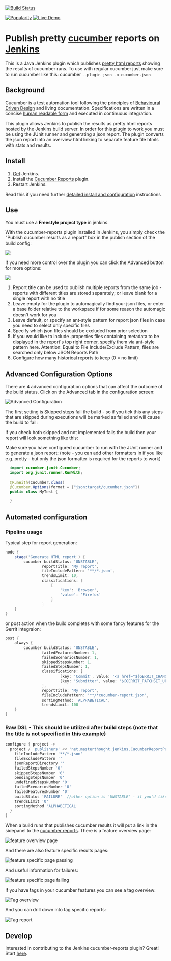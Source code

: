 [![Build Status](https://ci.jenkins.io/job/Plugins/job/cucumber-reports-plugin/job/master/badge/icon)](https://ci.jenkins.io/job/Plugins/job/cucumber-reports-plugin/job/master/)

[![Popularity](https://img.shields.io/jenkins/plugin/i/cucumber-reports.svg)](https://plugins.jenkins.io/cucumber-reports)
[![Live Demo](https://img.shields.io/badge/Live%20Demo-Online-blue.svg)](https://damianszczepanik.github.io/cucumber-html-reports/overview-features.html)

# Publish pretty [cucumber](https://cucumber.io/) reports on [Jenkins](http://jenkins-ci.org/)

This is a Java Jenkins plugin which publishes [pretty html reports](https://github.com/damianszczepanik/cucumber-reporting) showing the results of cucumber runs. To use with regular cucumber just make sure to run cucumber like this: cucumber `--plugin json -o cucumber.json`

## Background

Cucumber is a test automation tool following the principles of [Behavioural Driven Design](https://en.wikipedia.org/wiki/Behavior-driven_development) and living documentation. Specifications are written in a concise [human readable form](https://cucumber.io/docs/reference) and executed in continuous integration. 

This plugin allows Jenkins to publish the results as pretty html reports hosted by the Jenkins build server. In order for this plugin to work you must be using the JUnit runner and generating a json report. The plugin converts the json report into an overview html linking to separate feature file htmls with stats and results. 

## Install

1.  [Get](https://jenkins-ci.org/) Jenkins.
2.  Install the [Cucumber Reports](https://wiki.jenkins-ci.org/display/JENKINS/Cucumber+Reports+Plugin) plugin.
3.  Restart Jenkins.

Read this if you need further  [detailed install and configuration](https://github.com/jenkinsci/cucumber-reports-plugin/wiki/Detailed-Configuration) instructions 

## Use
You must use a **Freestyle project type** in jenkins.

With the cucumber-reports plugin installed in Jenkins, you simply check the "Publish cucumber results as a report" box in the
publish section of the build config:

![](.README/publish-box.png)

If you need more control over the plugin you can click the Advanced button for more options:

![](.README/advanced-publish-box.png)

1.  Report title can be used to publish multiple reports from the same job - reports with different titles are stored separately; or leave blank for a single report with no title
2.  Leave empty for the plugin to automagically find your json files, or enter a base folder relative to the workspace if for some reason the automagic doesn't work for you
3.  Leave default, or specify an ant-style pattern for report json files in case you need to select only specific files
4.  Specify which json files should be excluded from prior selection
5.  If you would like to include .properties files containing metadata to be displayed in the report's top right corner, specify them via ant-style pattern here. Attention: Equal to File Include/Exclude Pattern, files are searched only below JSON Reports Path
6.  Configure how many historical reports to keep (0 = no limit)

## Advanced Configuration Options

There are 4 advanced configuration options that can affect the outcome of the build status. Click on the Advanced tab in the configuration screen:

![Advanced Configuration](.README/advanced_options.png)

The first setting is Skipped steps fail the build - so if you tick this any steps that are skipped during executions will be marked as failed and will cause the build to fail:

If you check both skipped and not implemented fails the build then your report will look something like this:

Make sure you have configured cucumber to run with the JUnit runner and to generate a json report: (note - you can add other formatters in if you like e.g. pretty - but only the json formatter is required for the reports to work)
```java
  import cucumber.junit.Cucumber;
  import org.junit.runner.RunWith;
  
  @RunWith(Cucumber.class)
  @Cucumber.Options(format = {"json:target/cucumber.json"})
  public class MyTest {
  
  }
```

## Automated configuration

### Pipeline usage

Typical step for report generation:
```groovy
node {
    stage('Generate HTML report') {
        cucumber buildStatus: 'UNSTABLE',
                reportTitle: 'My report',
                fileIncludePattern: '**/*.json',
                trendsLimit: 10,
                classifications: [
                    [
                        'key': 'Browser',
                        'value': 'Firefox'
                    ]
                ]
    }
}
```
or post action when the build completes with some fancy features for the Gerrit integraion:
```groovy
post {
    always {
        cucumber buildStatus: 'UNSTABLE',
                failedFeaturesNumber: 1,
                failedScenariosNumber: 1,
                skippedStepsNumber: 1,
                failedStepsNumber: 1,
                classifications: [
                        [key: 'Commit', value: '<a href="${GERRIT_CHANGE_URL}">${GERRIT_PATCHSET_REVISION}</a>'],
                        [key: 'Submitter', value: '${GERRIT_PATCHSET_UPLOADER_NAME}']
                ],
                reportTitle: 'My report',
                fileIncludePattern: '**/*cucumber-report.json',
                sortingMethod: 'ALPHABETICAL',
                trendsLimit: 100
    }
}
 ```

### Raw DSL - This should be utilized after build steps (note that the title is not specified in this example)

```groovy
configure { project ->
  project / 'publishers' << 'net.masterthought.jenkins.CucumberReportPublisher' {
    fileIncludePattern '**/*.json'
    fileExcludePattern ''
    jsonReportDirectory ''
    failedStepsNumber '0'
    skippedStepsNumber '0'
    pendingStepsNumber '0'
    undefinedStepsNumber '0'
    failedScenariosNumber '0'
    failedFeaturesNumber '0'
    buildStatus 'FAILURE'  //other option is 'UNSTABLE' - if you'd like it left unchanged, don't provide a value
    trendsLimit '0'
    sortingMethod 'ALPHABETICAL'
  }
}
```

When a build runs that publishes cucumber results it will put a link in the sidepanel to the [cucumber reports](https://github.com/damianszczepanik/cucumber-reporting). There is a feature overview page:

![feature overview page](https://github.com/damianszczepanik/cucumber-reporting/raw/master/.README/feature-overview.png)

And there are also feature specific results pages:

![feature specific page passing](https://github.com/damianszczepanik/cucumber-reporting/raw/master/.README/feature-passed.png)

And useful information for failures:

![feature specific page failing](https://github.com/damianszczepanik/cucumber-reporting/raw/master/.README/feature-failed.png)

If you have tags in your cucumber features you can see a tag overview:

![Tag overview](https://github.com/damianszczepanik/cucumber-reporting/raw/master/.README/tag-overview.png)

And you can drill down into tag specific reports:

![Tag report](https://github.com/damianszczepanik/cucumber-reporting/raw/master/.README/tag-report.png)

## Develop

Interested in contributing to the Jenkins cucumber-reports plugin?  Great!  Start [here](https://github.com/jenkinsci/cucumber-reports-plugin).
